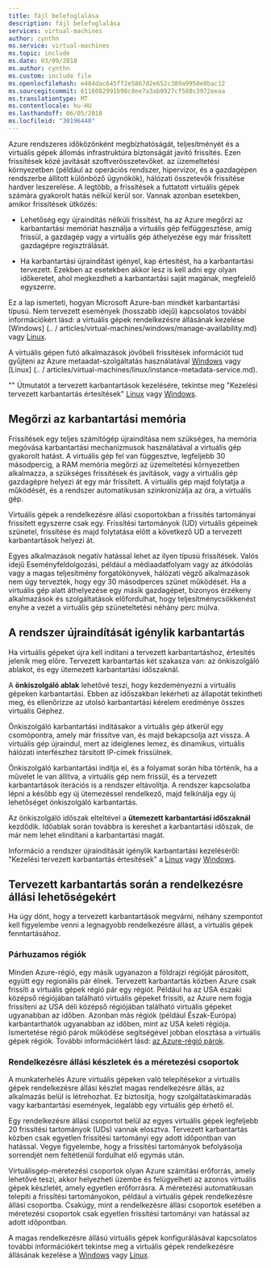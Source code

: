 ```yaml
---
title: fájl belefoglalása
description: fájl belefoglalása
services: virtual-machines
author: cynthn
ms.service: virtual-machines
ms.topic: include
ms.date: 03/09/2018
ms.author: cynthn
ms.custom: include file
ms.openlocfilehash: e484dac645ff2e5867d2e652c389a9950e8bac12
ms.sourcegitcommit: 6116082991b98c8ee7a3ab0927cf588c3972eeaa
ms.translationtype: MT
ms.contentlocale: hu-HU
ms.lasthandoff: 06/05/2018
ms.locfileid: "30196440"
---
```

Azure rendszeres időközönként megbízhatóságát, teljesítményét és a virtuális gépek állomás infrastruktúra biztonságát javító frissítés. Ezen frissítések közé javítását szoftverösszetevőket. az üzemeltetési környezetben (például az operációs rendszer, hipervizor, és a gazdagépen rendszerbe állított különböző ügynökök), hálózati összetevők frissítése hardver leszerelése. A legtöbb, a frissítések a futtatott virtuális gépek számára gyakorolt hatás nélkül kerül sor. Vannak azonban esetekben, amikor frissítések ütközés:

- Lehetőség egy újraindítás nélküli frissítést, ha az Azure megőrzi az karbantartási memóriát használja a virtuális gép felfüggesztése, amíg frissül, a gazdagép vagy a virtuális gép áthelyezése egy már frissített gazdagépre regisztrálását.

- Ha karbantartási újraindítást igényel, kap értesítést, ha a karbantartási tervezett. Ezekben az esetekben akkor lesz is kell adni egy olyan időkeretet, ahol megkezdheti a karbantartási saját magának, megfelelő egyszerre.

Ez a lap ismerteti, hogyan Microsoft Azure-ban mindkét karbantartási típusú. Nem tervezett események (hosszabb idejű) kapcsolatos további információkért lásd: a virtuális gépek rendelkezésre állásának kezelése [Windows] (.. / articles/virtual-machines/windows/manage-availability.md) vagy [Linux](../articles/virtual-machines/linux/manage-availability.md).

A virtuális gépen futó alkalmazások jövőbeli frissítések információt tud gyűjteni az Azure metaadat-szolgáltatás használatával [Windows](../articles/virtual-machines/windows/instance-metadata-service.md) vagy [Linux] (.. / articles/virtual-machines/linux/instance-metadata-service.md).

"" Útmutatót a tervezett karbantartások kezelésére, tekintse meg "Kezelési tervezett karbantartás értesítések" [Linux](../articles/virtual-machines/linux/maintenance-notifications.md) vagy [Windows](../articles/virtual-machines/windows/maintenance-notifications.md).

## <a name="memory-preserving-maintenance"></a>Megőrzi az karbantartási memória

Frissítések egy teljes számítógép újraindítása nem szükséges, ha memória megóvása karbantartási mechanizmusok használatával a virtuális gép gyakorolt hatást. A virtuális gép fel van függesztve, legfeljebb 30 másodpercig, a RAM memória megőrzi az üzemeltetési környezetben alkalmazza, a szükséges frissítések és javítások, vagy a virtuális gép gazdagépre helyezi át egy már frissített. A virtuális gép majd folytatja a működését, és a rendszer automatikusan szinkronizálja az óra, a virtuális gép. 

Virtuális gépek a rendelkezésre állási csoportokban a frissítés tartományai frissített egyszerre csak egy. Frissítési tartományok (UD) virtuális gépeinek szünetel, frissítése és majd folytatása előtt a következő UD a tervezett karbantartások helyezi át.

Egyes alkalmazások negatív hatással lehet az ilyen típusú frissítések. Valós idejű Eseményfeldolgozási, például a médiaadatfolyam vagy az átkódolás vagy a magas teljesítmény forgatókönyvek, hálózati végző alkalmazások nem úgy tervezték, hogy egy 30 másodperces szünet működését. <!-- sooooo, what should they do? --> Ha a virtuális gép alatt áthelyezése egy másik gazdagépet, bizonyos érzékeny alkalmazások és szolgáltatások előfordulhat, hogy teljesítménycsökkenést enyhe a vezet a virtuális gép szüneteltetési néhány perc múlva. 


## <a name="maintenance-requiring-a-reboot"></a>A rendszer újraindítását igénylik karbantartás

Ha virtuális gépeket újra kell indítani a tervezett karbantartáshoz, értesítés jelenik meg előre. Tervezett karbantartás két szakasza van: az önkiszolgáló ablakot, és egy ütemezett karbantartási időszaknál.

A **önkiszolgáló ablak** lehetővé teszi, hogy kezdeményezni a virtuális gépeken karbantartási. Ebben az időszakban lekérheti az állapotát tekintheti meg, és ellenőrizze az utolsó karbantartási kérelem eredménye összes virtuális Géphez.

Önkiszolgáló karbantartási indításakor a virtuális gép átkerül egy csomópontra, amely már frissítve van, és majd bekapcsolja azt vissza. A virtuális gép újraindul, mert az ideiglenes lemez, és dinamikus, virtuális hálózati interfészhez társított IP-címek frissülnek.

Önkiszolgáló karbantartási indítja el, és a folyamat során hiba történik, ha a művelet le van állítva, a virtuális gép nem frissül, és a tervezett karbantartások iterációs is a rendszer eltávolítja. A rendszer kapcsolatba lépni a később egy új ütemezéssel rendelkező, majd felkínálja egy új lehetőséget önkiszolgáló karbantartás. 

Az önkiszolgáló időszak elteltével a **ütemezett karbantartási időszaknál** kezdődik. Időablak során továbbra is kereshet a karbantartási időszak, de már nem lehet elindítani a karbantartási magát.

Információ a rendszer újraindítását igénylik karbantartási kezeléséről: "Kezelési tervezett karbantartás értesítések" a [Linux](../articles/virtual-machines/linux/maintenance-notifications.md) vagy [Windows](../articles/virtual-machines/windows/maintenance-notifications.md). 

## <a name="availability-considerations-during-planned-maintenance"></a>Tervezett karbantartás során a rendelkezésre állási lehetőségekért 

Ha úgy dönt, hogy a tervezett karbantartások megvárni, néhány szempontot kell figyelembe venni a legnagyobb rendelkezésre állást, a virtuális gépek fenntartásához. 

### <a name="paired-regions"></a>Párhuzamos régiók

Minden Azure-régió, egy másik ugyanazon a földrajzi régióját párosított, együtt egy regionális pár élnek. Tervezett karbantartás közben Azure csak frissíti a virtuális gépek régió pár egy régiót. Például ha az USA északi középső régiójában található virtuális gépeket frissíti, az Azure nem fogja frissíteni az USA déli középső régiójában található virtuális gépeket ugyanabban az időben. Azonban más régiók (például Észak-Európa) karbantarthatók ugyanabban az időben, mint az USA keleti régiója. Ismertetése régió párok működése segítségével jobban elosztása a virtuális gépek régiók. További információkért lásd: [az Azure-régió párok](https://docs.microsoft.com/azure/best-practices-availability-paired-regions).

### <a name="availability-sets-and-scale-sets"></a>Rendelkezésre állási készletek és a méretezési csoportok

A munkaterhelés Azure virtuális gépeken való telepítésekor a virtuális gépek rendelkezésre állási készlet magas rendelkezésre állás, az alkalmazás belül is létrehozhat. Ez biztosítja, hogy szolgáltatáskimaradás vagy karbantartási események, legalább egy virtuális gép érhető el.

Egy rendelkezésre állási csoportot belül az egyes virtuális gépek legfeljebb 20 frissítési tartományok (UDs) vannak elosztva. Tervezett karbantartás közben csak egyetlen frissítési tartományi egy adott időpontban van hatással. Vegye figyelembe, hogy a frissítési tartományok befolyásolja sorrendjét nem feltétlenül fordulhat elő egymás után. 

Virtuálisgép-méretezési csoportok olyan Azure számítási erőforrás, amely lehetővé teszi, akkor helyezheti üzembe és felügyelheti az azonos virtuális gépek készletét, amely egyetlen erőforrásra. A méretezési automatikusan telepíti a frissítési tartományokon, például a virtuális gépek rendelkezésre állási csoportba. Csakúgy, mint a rendelkezésre állási csoportok esetében a méretezési csoportok csak egyetlen frissítési tartományi van hatással az adott időpontban.

A magas rendelkezésre állású virtuális gépek konfigurálásával kapcsolatos további információkért tekintse meg a virtuális gépek rendelkezésre állásának kezelése a [Windows](../articles/virtual-machines/windows/manage-availability.md) vagy [Linux](../articles/virtual-machines/linux/manage-availability.md).
